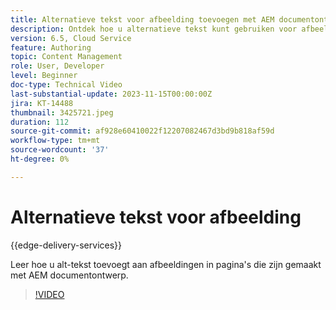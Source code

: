 ```yaml
---
title: Alternatieve tekst voor afbeelding toevoegen met AEM documentontwerp
description: Ontdek hoe u alternatieve tekst kunt gebruiken voor afbeeldingen in documentontwerp.
version: 6.5, Cloud Service
feature: Authoring
topic: Content Management
role: User, Developer
level: Beginner
doc-type: Technical Video
last-substantial-update: 2023-11-15T00:00:00Z
jira: KT-14488
thumbnail: 3425721.jpeg
duration: 112
source-git-commit: af928e60410022f12207082467d3bd9b818af59d
workflow-type: tm+mt
source-wordcount: '37'
ht-degree: 0%

---
```



# Alternatieve tekst voor afbeelding

{{edge-delivery-services}}

Leer hoe u alt-tekst toevoegt aan afbeeldingen in pagina&#39;s die zijn gemaakt met AEM documentontwerp.

>[!VIDEO](https://video.tv.adobe.com/v/3425721/?learn=on)
